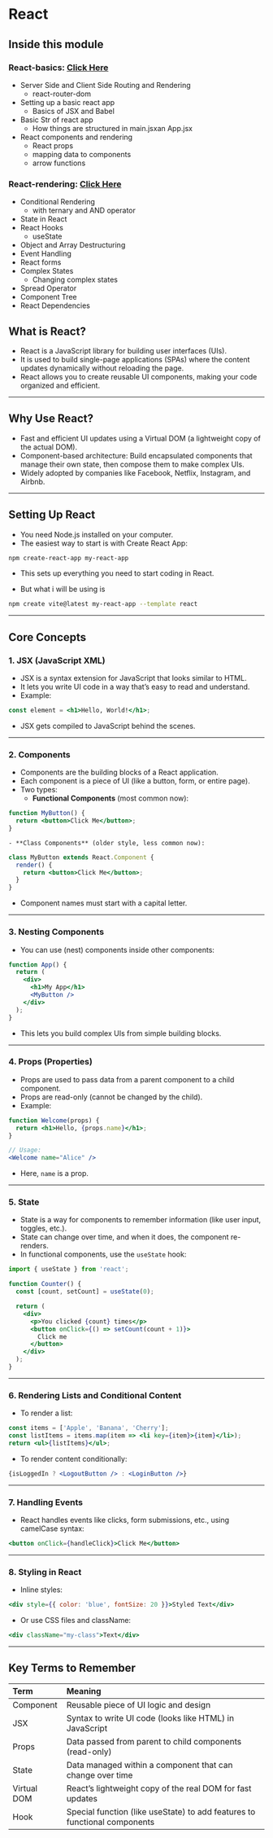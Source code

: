 # React

## Inside this module

### React-basics: [Click Here](./react-basics/README.md)

- Server Side and Client Side Routing and Rendering
  - react-router-dom
- Setting up a basic react app
  - Basics of JSX and Babel
- Basic Str of react app
  - How things are structured in main.jsxan App.jsx
- React components and rendering
  - React props
  - mapping data to components
  - arrow functions

### React-rendering: [Click Here](./react-renderingAdv/README.md)

- Conditional Rendering 
  - with ternary and AND operator
- State in React
- React Hooks
  - useState
- Object and Array Destructuring
- Event Handling
- React forms
- Complex States
  - Changing complex states
- Spread Operator
- Component Tree
- React Dependencies

## **What is React?**

- React is a JavaScript library for building user interfaces (UIs).
- It is used to build single-page applications (SPAs) where the content updates dynamically without reloading the page.
- React allows you to create reusable UI components, making your code organized and efficient.

---

## **Why Use React?**

- Fast and efficient UI updates using a Virtual DOM (a lightweight copy of the actual DOM).
- Component-based architecture: Build encapsulated components that manage their own state, then compose them to make complex UIs.
- Widely adopted by companies like Facebook, Netflix, Instagram, and Airbnb.

---

## **Setting Up React**

- You need Node.js installed on your computer.
- The easiest way to start is with Create React App:

```bash
npm create-react-app my-react-app
```

- This sets up everything you need to start coding in React.

- But what i will be using is 

```bash
npm create vite@latest my-react-app --template react
```

---

## **Core Concepts**

### **1. JSX (JavaScript XML)**

- JSX is a syntax extension for JavaScript that looks similar to HTML.
- It lets you write UI code in a way that’s easy to read and understand.
- Example:

```jsx
const element = <h1>Hello, World!</h1>;
```

- JSX gets compiled to JavaScript behind the scenes.

---

### **2. Components**

- Components are the building blocks of a React application.
- Each component is a piece of UI (like a button, form, or entire page).
- Two types:
    - **Functional Components** (most common now):

```jsx
function MyButton() {
  return <button>Click Me</button>;
}
```

    - **Class Components** (older style, less common now):

```jsx
class MyButton extends React.Component {
  render() {
    return <button>Click Me</button>;
  }
}
```

- Component names must start with a capital letter.

---

### **3. Nesting Components**

- You can use (nest) components inside other components:

```jsx
function App() {
  return (
    <div>
      <h1>My App</h1>
      <MyButton />
    </div>
  );
}
```

- This lets you build complex UIs from simple building blocks.

---

### **4. Props (Properties)**

- Props are used to pass data from a parent component to a child component.
- Props are read-only (cannot be changed by the child).
- Example:

```jsx
function Welcome(props) {
  return <h1>Hello, {props.name}</h1>;
}

// Usage:
<Welcome name="Alice" />
```

- Here, `name` is a prop.

---

### **5. State**

- State is a way for components to remember information (like user input, toggles, etc.).
- State can change over time, and when it does, the component re-renders.
- In functional components, use the `useState` hook:

```jsx
import { useState } from 'react';

function Counter() {
  const [count, setCount] = useState(0);

  return (
    <div>
      <p>You clicked {count} times</p>
      <button onClick={() => setCount(count + 1)}>
        Click me
      </button>
    </div>
  );
}
```


---

### **6. Rendering Lists and Conditional Content**

- To render a list:

```jsx
const items = ['Apple', 'Banana', 'Cherry'];
const listItems = items.map(item => <li key={item}>{item}</li>);
return <ul>{listItems}</ul>;
```

- To render content conditionally:

```jsx
{isLoggedIn ? <LogoutButton /> : <LoginButton />}
```


---

### **7. Handling Events**

- React handles events like clicks, form submissions, etc., using camelCase syntax:

```jsx
<button onClick={handleClick}>Click Me</button>
```


---

### **8. Styling in React**

- Inline styles:

```jsx
<div style={{ color: 'blue', fontSize: 20 }}>Styled Text</div>
```

- Or use CSS files and className:

```jsx
<div className="my-class">Text</div>
```


---

## **Key Terms to Remember**

| Term | Meaning |
| :-- | :-- |
| Component | Reusable piece of UI logic and design |
| JSX | Syntax to write UI code (looks like HTML) in JavaScript |
| Props | Data passed from parent to child components (read-only) |
| State | Data managed within a component that can change over time |
| Virtual DOM | React’s lightweight copy of the real DOM for fast updates |
| Hook | Special function (like useState) to add features to functional components |
